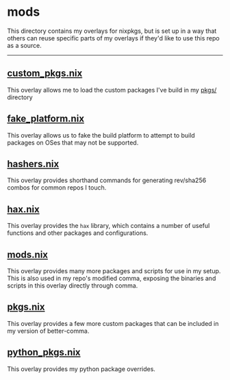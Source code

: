 # mods

This directory contains my overlays for nixpkgs, but is set up in a way that others can reuse specific parts of my overlays if they'd like to use this repo as a source.

---

## [custom_pkgs.nix](./custom_pkgs.nix)

This overlay allows me to load the custom packages I've build in my [pkgs/](../pkgs/) directory

## [fake_platform.nix](./fake_platform.nix)

This overlay allows us to fake the build platform to attempt to build packages on OSes that may not be supported.

## [hashers.nix](./hashers.nix)

This overlay provides shorthand commands for generating rev/sha256 combos for common repos I touch.

## [hax.nix](./hax.nix)

This overlay provides the `hax` library, which contains a number of useful functions and other packages and configurations.

## [mods.nix](./mods.nix)

This overlay provides many more packages and scripts for use in my setup. This is also used in my repo's modified comma, exposing the binaries and scripts in this overlay directly through comma.

## [pkgs.nix](./pkgs.nix)

This overlay provides a few more custom packages that can be included in my version of better-comma.

## [python_pkgs.nix](./python_pkgs.nix)

This overlay provides my python package overrides.

